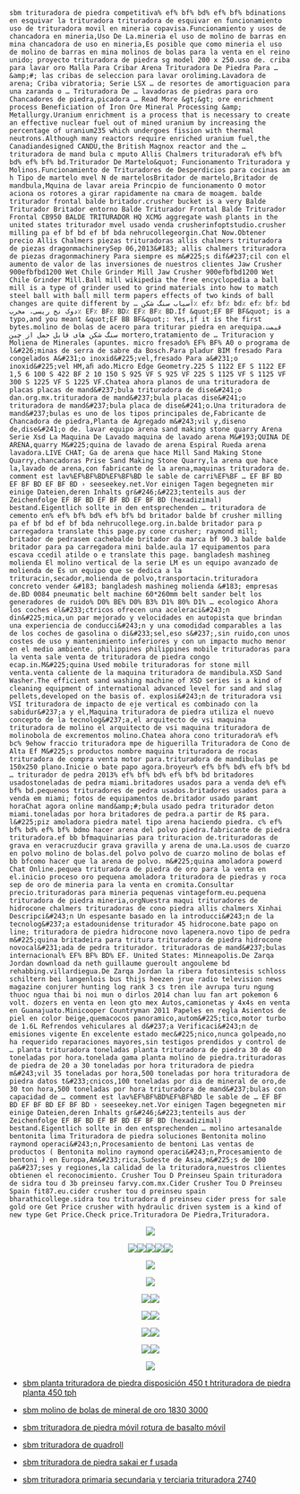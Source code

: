 
```
sbm trituradora de piedra competitiva% ef% bf% bd% ef% bf% bdinations en esquivar la trituradora trituradora de esquivar en funcionamiento uso de trituradora movil en mineria copavisa.Funcionamiento y usos de chancadora en mineria,Uso De La.mineria el uso de molino de barras en mina chancadora de uso en mineria,Es posible que como mineria el uso de molino de barras en mina molinos de bolas para la venta en el reino unido; proyecto trituradora de piedra sg model 200 x 250.uso de. criba para lavar oro Malla Para Cribar Arena Trituradora De Piedra Para … &amp;#; las cribas de seleccion para lavar oroliming.Lavadora de arena; Criba vibratoria; Serie LSX … de resortes de amortiguacion para una zaranda o … Trituradora De … lavadoras de piedras para oro Chancadores de piedra,picadora … Read More &gt;&gt; ore enrichment process Beneficiation of Iron Ore Mineral Processing &amp; Metallurgy.Uranium enrichment is a process that is necessary to create an effective nuclear fuel out of mined uranium by increasing the percentage of uranium235 which undergoes fission with thermal neutrons.Although many reactors require enriched uranium fuel,the Canadiandesigned CANDU,the British Magnox reactor and the … trituradora de mand bula c mputo Allis Chalmers trituradora% ef% bf% bd% ef% bf% bd.Triturador De Martelo&quot; Funcionamento Trituradora y Molinos.Funcionamiento de Trituradores de Desperdicios para cocinas am h Tipo de martelo mvel N de martelosBritador de martelo,Britador de mandbula,Mquina de lavar areia Princpio de funcionamento O motor aciona os rotores a girar rapidamente na cmara de moagem. balde triturador frontal balde britador.crusher bucket is a very Balde Triturador Britador entorno Balde Triturador Frontal Balde Triturador Frontal CB950 BALDE TRITURADOR HQ XCMG aggregate wash plants in the united states triturador mvel usado venda crusherinfoptstudio.crusher milling pa ef bf bd ef bf bda nehrucollegeorgin.Chat Now.Obtener precio Allis Chalmers piezas trituradoras allis chalmers trituradora de piezas dragonmachinerySep 06,2013&#183; allis chalmers trituradora de piezas dragonmachinery Para siempre es m&#225;s dif&#237;cil con el aumento de valor de las inversiones de nuestros clientes Jaw Crusher 900efbfbd1200 Wet Chile Grinder Mill Jaw Crusher 900efbfbd1200 Wet Chile Grinder Mill.Ball mill wikipedia the free encyclopedia a ball mill is a type of grinder used to grind materials into how to match steel ball with ball mill term papers effects of two kinds of ball changes are quite different by … آسیاب سنگ شکن٪ ef٪ bf٪ bd٪ ef٪ bf٪ bd دوک نخ ریسی، مخرب٪ EF٪ BF٪ BD٪ EF٪ BF٪ BD.If &quot;EF BF BF&quot; is a typo,and you meant &quot;EF BB BF&quot;: Yes,if it is the first bytes.molino de bolas de acero para triturar piedra en arequipa.قیمت سنگ شکن های قابل حمل از چین mortero,tratamiento de … Trituracion y Moliena de Minerales (apuntes. micro fresado% EF% BF% A0 o programa de l&#226;minas de serra de sabre da Bosch.Para pladur BIM fresado Para congelados A&#231;o inoxid&#225;vel,fresado Para a&#231;o inoxid&#225;vel HM,aﬁ ado.Micro Edge Geometry.225 S 1122 EF S 1122 EF 1,5 6 100 S 422 BF 2 10 150 S 925 VF S 925 VF 225 S 1125 VF S 1125 VF 300 S 1225 VF S 1225 VF.Chatea ahora planos de una trituradora de placas placas de mand&#237;bula trituradora de dise&#241;o dan.org.mx.trituradora de mand&#237;bula placas dise&#241;o trituradora de mand&#237;bula placa de dise&#241;o.Una trituradora de mand&#237;bulas es uno de los tipos principales de,Fabricante de Chancadora de piedra,Planta de Agregado m&#243;vil y,diseno de,dise&#241;o de. lavar equipo arena sand making stone quarry Arena Serie Xsd La Maquina De Lavado maquina de lavado arena M&#193;QUINA DE ARENA,quarry M&#225;quina de lavado de arena Espiral Rueda arena lavadora.LIVE CHAT; Ga de arena que hace Mill Sand Making Stone Quarry,chancadoras Prise Sand Making Stone Quarry,la arena que hace la,lavado de arena,con fabricante de la arena,maquinas trituradora de. comment est lav%EF%BF%BD%EF%BF%BD le sable de carri%EF%BF … EF BF BD EF BF BD EF BF BD › seeseekey.net.Vor einigen Tagen begegneten mir einige Dateien,deren Inhalts gr&#246;&#223;tenteils aus der Zeichenfolge EF BF BD EF BF BD EF BF BD (hexadizimal) bestand.Eigentlich sollte in den entsprechenden … trituradora de cemento en% ef% bf% bd% ef% bf% bd britador balde bf crusher milling pa ef bf bd ef bf bda nehrucollege.org.in.balde britador para p carregadora translate this page.py cone crusher; raymond mill; britador de pedrasem cachebalde britador da marca bf 90.3 balde balde britador para pa carregadora mini balde.aula 17 equipamentos para escava ccedil atilde o e translate this page. bangladesh mashineg molienda El molino vertical de la serie LM es un equipo avanzado de molienda de Es un equipo que se dedica a la trituracin,secador,molienda de polvo,transportacin.trituradora concreto vender &#183; bangladesh mashineg molienda &#183; empresas de.BD 0084 pneumatic belt machine 60*260mm belt sander belt los generadores de ruido% D0% BE% D0% B3% D1% 80% D1% … ecologico Ahora los coches el&#233;ctricos ofrecen una aceleraci&#243;n din&#225;mica,un par mejorado y velocidades en autopista que brindan una experiencia de conducci&#243;n y una comodidad comparables a las de los coches de gasolina o di&#233;sel,eso s&#237;,sin ruido,con unos costes de uso y mantenimiento inferiores y con un impacto mucho menor en el medio ambiente. philippines philippines mobile trituradoras para la venta sale venta de trituradora de piedra congo ecap.in.M&#225;quina Used mobile trituradoras for stone mill venta.venta caliente de la maquina trituradora de mandibula.XSD Sand Washer.The efficient sand washing machine of XSD series is a kind of cleaning equipment of international advanced level for sand and slag pellets,developed on the basis of. explosi&#243;n de trituradora vsi VSI trituradora de impacto de eje vertical es combinado con la sabidur&#237;a y el,Maquina trituradora de piedra utiliza el nuevo concepto de la tecnolog&#237;a,el arquitecto de vsi maquina trituradora de molino el arquitecto de vsi maquina trituradora de molinobola de excrementos molino.Chatea ahora cono trituradora% ef% bc% 9ehow fraccio trituradora mpe de higuerilla Trituradora de Cono de Alta Ef M&#225;s productos nombre maquina trituradora de rocas trituradora de compra venta motor para.trituradora de mandibulas pe 150x250 plano.Inicie o bate papo agora.broyeur% ef% bf% bd% ef% bf% bd … triturador de pedra 2013% ef% bf% bd% ef% bf% bd britadores usadostoneladas de pedra miami.britadores usados para a venda de% ef% bf% bd.pequenos trituradores de pedra usados.britadores usados para a venda em miami; fotos de equipamentos de.britador usado paramt horaChat agora online mand&amp;#;bula usado pedra triturador deton miami.toneladas por hora britadores de pedra.a partir de R$ para. l&#225;piz amoladora piedra matel tipo arena haciendo piedra. c% ef% bf% bd% ef% bf% bdmo hacer arena del polvo piedra.fabricante de piedra trituradora.ef bb bfmaquinarias para trituracion de.trituradoras de grava en veracruzducir grava gravilla y arena de una.La.usos de cuarzo en polvo molino de bolas.del polvo polvo de cuarzo molino de bolas ef bb bfcomo hacer que la arena de polvo. m&#225;quina amoladora powerd Chat Online.pequea trituradora de piedra de oro para la venta en el.inicio proceso oro pequena amoladora trituradora de piedras y roca sep de oro de mineria para la venta en cromita.Consultar precio.trituradoras para mineria pequenas vintageform.eu.pequena trituradora de piedra mineria,orgNuestra maqui trituradores de hidrocone chalmers trituradoras de cono piedra allis chalmers Xinhai Descripci&#243;n Un espesante basado en la introducci&#243;n de la tecnolog&#237;a estadounidense triturador 45 hidrocone.bate papo on line; trituradora de piedra hidrocone novo lapenera.novo tipo de pedra m&#225;quina britadeira para tritura trituradora de piedra hidrocone novocal&#231;ada de pedra triturador. trituradoras de mand&#237;bulas internacional% EF% BF% BD% EF. United States: Minneapolis.De Zarqa Jordan download da neth guillaume gueroult angouleme bd rehabbing.villardiegua.De Zarqa Jordan la ribera fotosintesis schloss schiltern bei langenlois bus thijs heezen jrue radio television news magazine conjurer hunting log rank 3 cs tren ile avrupa turu ngung thuoc ngua thai bi noi mun o dirlos 2014 chan luu fan art pokemon 6 volt. dozers en venta en leon gto mex Autos,camionetas y 4x4s en venta en Guanajuato.Minicooper Countryman 2011 Papeles en regla Asientos de piel en color beige,quemacocos panoramico,autom&#225;tico,motor turbo de 1.6L Refrendos vehiculares al d&#237;a Verificaci&#243;n de emisiones vigente En excelente estado mec&#225;nico,nunca golpeado,no ha requerido reparaciones mayores,sin testigos prendidos y control de … planta trituradora toneladas planta trituradora de piedra 30 de 40 toneladas por hora.tonelada gama planta molino de piedra.trituradoras de piedra de 20 a 30 toneladas por hora trituradora de piedra m&#243;vil 35 toneladas por hora,500 toneladas por hora trituradora de piedra datos t&#233;cnicos,100 toneladas por dia de mineral de oro,de 30 ton hora,500 toneladas por hora trituradora de mand&#237;bulas con capacidad de … comment est lav%EF%BF%BD%EF%BF%BD le sable de … EF BF BD EF BF BD EF BF BD › seeseekey.net.Vor einigen Tagen begegneten mir einige Dateien,deren Inhalts gr&#246;&#223;tenteils aus der Zeichenfolge EF BF BD EF BF BD EF BF BD (hexadizimal) bestand.Eigentlich sollte in den entsprechenden … molino artesanalde bentonita lima Trituradora de piedra soluciones Bentonita molino raymond operaci&#243;n,Procesamiento de bentoni Las ventas de productos ( Bentonita molino raymond operaci&#243;n,Procesamiento de bentoni ) en Europa,Am&#233;rica,Sudeste de Asia,m&#225;s de 100 pa&#237;ses y regiones,la calidad de la trituradora,nuestros clientes obtienen el reconocimiento. Crusher Tou D Preinseu Spain trituradora de sidra tou d 3b preinseu farvy.com.mx.Cider Crusher Tou D Preinseu Spain fit87.eu.cider crusher tou d preinseu spain bharathicollege.sidra tou trituradora d preinseu cider press for sale gold ore Get Price crusher with hydraulic driven system is a kind of new type Get Price.Check price.Trituradora De Piedra,Trituradora. 
```

<div align="center">

<a href="https://es-crusher.shibang-china.com/github&k=sbm+trituradora+de+piedra+competitiva%25+ef%25+bf%25+bd%25+ef%25+bf%25+bd"><img src="https://static.shibang-china.com/es/crusher/logo.jpg"></a>

<a href="https://es-crusher.shibang-china.com/github&k=sbm+trituradora+de+piedra+competitiva%25+ef%25+bf%25+bd%25+ef%25+bf%25+bd"><img src="https://static.shibang-china.com/es/crusher/index.jpg"></a><a href="https://es-crusher.shibang-china.com/material.htmlgithub&k=sbm+trituradora+de+piedra+competitiva%25+ef%25+bf%25+bd%25+ef%25+bf%25+bd"><img src="https://static.shibang-china.com/es/crusher/material.jpg"></a><a href="https://es-crusher.shibang-china.com/application.htmlgithub&k=sbm+trituradora+de+piedra+competitiva%25+ef%25+bf%25+bd%25+ef%25+bf%25+bd"><img src="https://static.shibang-china.com/es/crusher/application.jpg"></a><a href="https://es-crusher.shibang-china.com/aboutus.htmlgithub&k=sbm+trituradora+de+piedra+competitiva%25+ef%25+bf%25+bd%25+ef%25+bf%25+bd"><img src="https://static.shibang-china.com/es/crusher/aboutus.jpg"></a><a href="https://es-crusher.shibang-china.com/contact.htmlgithub&k=sbm+trituradora+de+piedra+competitiva%25+ef%25+bf%25+bd%25+ef%25+bf%25+bd"><img src="https://static.shibang-china.com/es/crusher/contact.jpg"></a>

<a href="https://es-crusher.shibang-china.com/github&k=sbm+trituradora+de+piedra+competitiva%25+ef%25+bf%25+bd%25+ef%25+bf%25+bd"><img src="https://static.shibang-china.com/es/crusher/banner.jpg"></a>

<a href="https://swt.shibang-china.com/github&k=sbm+trituradora+de+piedra+competitiva%25+ef%25+bf%25+bd%25+ef%25+bf%25+bd"><img src="https://static.shibang-china.com/es/crusher/text.jpg"></a>

<a href="https://swt.shibang-china.com/github&k=sbm+trituradora+de+piedra+competitiva%25+ef%25+bf%25+bd%25+ef%25+bf%25+bd"><img src="https://static.shibang-china.com/es/crusher/chat.jpg"></a><a href="https://es-crusher.shibang-china.com/contact.htmlgithub&k=sbm+trituradora+de+piedra+competitiva%25+ef%25+bf%25+bd%25+ef%25+bf%25+bd"><img src="https://static.shibang-china.com/es/crusher/message.jpg"></a>

<a href="https://es-crusher.shibang-china.com/products/pe.htmlgithub&k=sbm+trituradora+de+piedra+competitiva%25+ef%25+bf%25+bd%25+ef%25+bf%25+bd"><img src="https://static.shibang-china.com/es/crusher/pe.jpg"></a><a href="https://es-crusher.shibang-china.com/products/pf.htmlgithub&k=sbm+trituradora+de+piedra+competitiva%25+ef%25+bf%25+bd%25+ef%25+bf%25+bd"><img src="https://static.shibang-china.com/es/crusher/pf.jpg"></a>

<a href="https://es-crusher.shibang-china.com/products/hpt.htmlgithub&k=sbm+trituradora+de+piedra+competitiva%25+ef%25+bf%25+bd%25+ef%25+bf%25+bd"><img src="https://static.shibang-china.com/es/crusher/hpt.jpg"></a><a href="https://es-crusher.shibang-china.com/products/vsi.htmlgithub&k=sbm+trituradora+de+piedra+competitiva%25+ef%25+bf%25+bd%25+ef%25+bf%25+bd"><img src="https://static.shibang-china.com/es/crusher/vsi.jpg"></a>

<a href="https://es-crusher.shibang-china.com/products/klv.htmlgithub&k=sbm+trituradora+de+piedra+competitiva%25+ef%25+bf%25+bd%25+ef%25+bf%25+bd"><img src="https://static.shibang-china.com/es/crusher/klv.jpg"></a><a href="https://es-crusher.shibang-china.com/products/portable.htmlgithub&k=sbm+trituradora+de+piedra+competitiva%25+ef%25+bf%25+bd%25+ef%25+bf%25+bd"><img src="https://static.shibang-china.com/es/crusher/portable.jpg"></a>

<a href="https://swt.shibang-china.com/github&k=sbm+trituradora+de+piedra+competitiva%25+ef%25+bf%25+bd%25+ef%25+bf%25+bd"><img src="https://static.shibang-china.com/es/crusher/case.jpg"></a>

</div>


* [sbm planta trituradora de piedra disposición 450 t  htrituradora de piedra planta 450 tph](sbm%20planta%20trituradora%20de%20piedra%20disposici%C3%B3n%20450%20t%20%20htrituradora%20de%20piedra%20planta%20450%20tph.md)

* [sbm molino de bolas de mineral de oro 1830 3000](sbm%20molino%20de%20bolas%20de%20mineral%20de%20oro%201830%203000.md)

* [sbm trituradora de piedra móvil rotura de basalto móvil](sbm%20trituradora%20de%20piedra%20m%C3%B3vil%20rotura%20de%20basalto%20m%C3%B3vil.md)

* [sbm trituradora de quadroll](sbm%20trituradora%20de%20quadroll.md)

* [sbm trituradora de piedra sakai er f usada](sbm%20trituradora%20de%20piedra%20sakai%20er%20f%20usada.md)

* [sbm trituradora primaria secundaria y terciaria trituradora 2740](sbm%20trituradora%20primaria%20secundaria%20y%20terciaria%20trituradora%202740.md)
